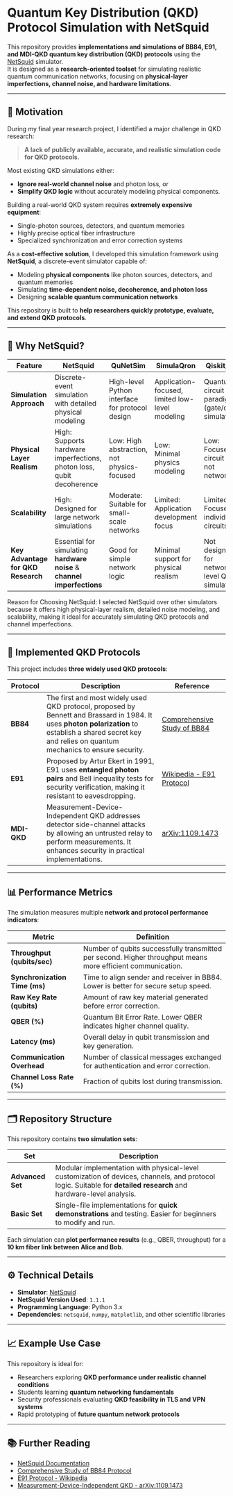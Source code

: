 # Quantum Key Distribution (QKD) Protocol Simulation with NetSquid

This repository provides **implementations and simulations of BB84, E91, and MDI-QKD quantum key distribution (QKD) protocols** using the [NetSquid](https://netsquid.org/) simulator.  
It is designed as a **research-oriented toolset** for simulating realistic quantum communication networks, focusing on **physical-layer imperfections, channel noise, and hardware limitations**.

---

## 🎯 Motivation

During my final year research project, I identified a major challenge in QKD research:  
> **A lack of publicly available, accurate, and realistic simulation code for QKD protocols.**

Most existing QKD simulations either:
- **Ignore real-world channel noise** and photon loss, or
- **Simplify QKD logic** without accurately modeling physical components.

Building a real-world QKD system requires **extremely expensive equipment**:
- Single-photon sources, detectors, and quantum memories
- Highly precise optical fiber infrastructure
- Specialized synchronization and error correction systems

As a **cost-effective solution**, I developed this simulation framework using **NetSquid**, a discrete-event simulator capable of:
- Modeling **physical components** like photon sources, detectors, and quantum memories
- Simulating **time-dependent noise, decoherence, and photon loss**
- Designing **scalable quantum communication networks**

This repository is built to **help researchers quickly prototype, evaluate, and extend QKD protocols**.

---

## 🔬 Why NetSquid?

| Feature                               | NetSquid                                                                                   | QuNetSim                                                | SimulaQron                                         | Qiskit/Cirq                                          |
|--------------------------------------|-------------------------------------------------------------------------------------------|--------------------------------------------------------|--------------------------------------------------|------------------------------------------------------|
| **Simulation Approach**              | Discrete-event simulation with detailed physical modeling                                  | High-level Python interface for protocol design         | Application-focused, limited low-level modeling  | Quantum circuit paradigm (gate/circuit simulation)   |
| **Physical Layer Realism**           | High: Supports hardware imperfections, photon loss, qubit decoherence                     | Low: High abstraction, not physics-focused             | Low: Minimal physics modeling                     | Low: Focused on circuit logic, not networks         |
| **Scalability**                      | High: Designed for large network simulations                                              | Moderate: Suitable for small-scale networks            | Limited: Application development focus            | Limited: Focused on individual circuits             |
| **Key Advantage for QKD Research**   | Essential for simulating **hardware noise** & **channel imperfections**                  | Good for simple network logic                          | Minimal support for physical realism             | Not designed for network-level QKD simulations      |

Reason for Choosing NetSquid: I selected NetSquid over other simulators because it offers high physical-layer realism, detailed noise modeling, and scalability, making it ideal for accurately simulating QKD protocols and channel imperfections.

---

## 🧩 Implemented QKD Protocols

This project includes **three widely used QKD protocols**:

| Protocol | Description | Reference |
|----------|-------------|-----------|
| **BB84** | The first and most widely used QKD protocol, proposed by Bennett and Brassard in 1984. It uses **photon polarization** to establish a shared secret key and relies on quantum mechanics to ensure security. | [Comprehensive Study of BB84](https://www.researchgate.net/publication/370040044_Comprehensive_Study_of_BB84_A_Quantum_Key_Distribution_Protocol) |
| **E91**  | Proposed by Artur Ekert in 1991, E91 uses **entangled photon pairs** and Bell inequality tests for security verification, making it resistant to eavesdropping. | [Wikipedia - E91 Protocol](https://en.wikipedia.org/wiki/Quantum_key_distribution#E91_protocol:_Artur_Ekert_.281991.29) |
| **MDI-QKD** | Measurement-Device-Independent QKD addresses detector side-channel attacks by allowing an untrusted relay to perform measurements. It enhances security in practical implementations. | [arXiv:1109.1473](https://arxiv.org/abs/1109.1473) |

---

## 📊 Performance Metrics

The simulation measures multiple **network and protocol performance indicators**:

| Metric                        | Definition |
|-------------------------------|-----------|
| **Throughput (qubits/sec)**  | Number of qubits successfully transmitted per second. Higher throughput means more efficient communication. |
| **Synchronization Time (ms)**| Time to align sender and receiver in BB84. Lower is better for secure setup speed. |
| **Raw Key Rate (qubits)**    | Amount of raw key material generated before error correction. |
| **QBER (%)**                 | Quantum Bit Error Rate. Lower QBER indicates higher channel quality. |
| **Latency (ms)**             | Overall delay in qubit transmission and key generation. |
| **Communication Overhead**   | Number of classical messages exchanged for authentication and error correction. |
| **Channel Loss Rate (%)**    | Fraction of qubits lost during transmission. |

---

## 🗂 Repository Structure

This repository contains **two simulation sets**:

| Set                  | Description |
|----------------------|------------|
| **Advanced Set**     | Modular implementation with physical-level customization of devices, channels, and protocol logic. Suitable for **detailed research** and hardware-level analysis. |
| **Basic Set**        | Single-file implementations for **quick demonstrations** and testing. Easier for beginners to modify and run. |

Each simulation can **plot performance results** (e.g., QBER, throughput) for a **10 km fiber link between Alice and Bob**.

---

## ⚙️ Technical Details

- **Simulator**: [NetSquid](https://netsquid.org/)  
- **NetSquid Version Used**: `1.1.1`  
- **Programming Language**: Python 3.x  
- **Dependencies**: `netsquid`, `numpy`, `matplotlib`, and other scientific libraries  

---

## 📈 Example Use Case

This repository is ideal for:
- Researchers exploring **QKD performance under realistic channel conditions**
- Students learning **quantum networking fundamentals**
- Security professionals evaluating **QKD feasibility in TLS and VPN systems**
- Rapid prototyping of **future quantum network protocols**

---

## 📚 Further Reading

- [NetSquid Documentation](https://netsquid.org/docs/latest-release/)  
- [Comprehensive Study of BB84 Protocol](https://www.researchgate.net/publication/370040044_Comprehensive_Study_of_BB84_A_Quantum_Key_Distribution_Protocol)  
- [E91 Protocol - Wikipedia](https://en.wikipedia.org/wiki/Quantum_key_distribution#E91_protocol:_Artur_Ekert_.281991.29)  
- [Measurement-Device-Independent QKD - arXiv:1109.1473](https://arxiv.org/abs/1109.1473)  
